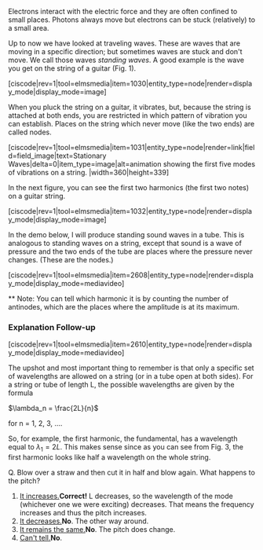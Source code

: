 Electrons interact with the electric force and they are often confined to small places. Photons always move but electrons can be stuck (relatively) to a small area. 

Up to now we have looked at traveling waves. These are waves that are moving in a specific direction; but sometimes waves are stuck and don't move. We call those waves _standing waves_. A good example is the wave you get on the string of a guitar (Fig. 1).

[ciscode|rev=1|tool=elmsmedia|item=1030|entity_type=node|render=display_mode|display_mode=image]

When you pluck the string on a guitar, it vibrates, but, because the string is attached at both ends, you are restricted in which pattern of vibration you can establish. Places on the string which never move (like the two ends) are called nodes. 

[ciscode|rev=1|tool=elmsmedia|item=1031|entity_type=node|render=link|field=field_image|text=Stationary Waves|delta=0|item_type=image|alt=animation showing the first five modes of vibrations on a string. |width=360|height=339]

In the next figure, you can see the first two harmonics (the first two notes) on a guitar string.

[ciscode|rev=1|tool=elmsmedia|item=1032|entity_type=node|render=display_mode|display_mode=image]

In the demo below, I will produce standing sound waves in a tube. This is analogous to standing waves on a string, except that sound is a wave of pressure and the two ends of the tube are places where the pressure never changes. (These are the nodes.)

[ciscode|rev=1|tool=elmsmedia|item=2608|entity_type=node|render=display_mode|display_mode=mediavideo]

\*\* Note: You can tell which harmonic it is by counting the number of antinodes, which are the places where the amplitude is at its maximum.

### Explanation Follow-up

[ciscode|rev=1|tool=elmsmedia|item=2610|entity_type=node|render=display_mode|display_mode=mediavideo]

The upshot and most important thing to remember is that only a specific set of wavelengths are allowed on a string (or in a tube open at both sides). For a string or tube of length L, the possible wavelengths are given by the formula

$\lambda_n = \frac{2L}{n}$

for n = 1, 2, 3, ....

So, for example, the first harmonic, the fundamental, has a wavelength equal to $\lambda_1 = 2L.$ This makes sense since as you can see from Fig. 3, the first harmonic looks like half a wavelength on the whole string.

<div class="question">Q. Blow over a straw and then cut it in half and blow again. What happens to the pitch?

1. [It increases.](#)**Correct!** L decreases, so the wavelength of the mode (whichever one we were exciting) decreases. That means the frequency increases and thus the pitch increases.
2. [It decreases.](#)**No**. The other way around.
3. [It remains the same.](#)**No**. The pitch does change.
4. [Can't tell.](#)**No**.

</div>